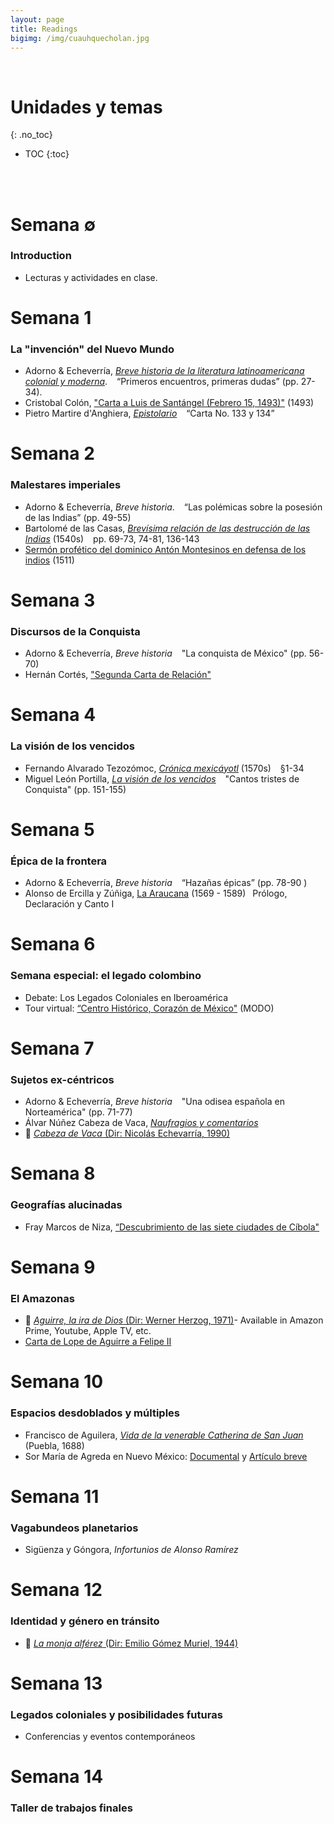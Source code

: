 ```yaml
---
layout: page
title: Readings
bigimg: /img/cuauhquecholan.jpg
---
```


<br>

# Unidades y temas
{: .no_toc}

* TOC
{:toc}

<br>
<br>

# Semana ∅
### Introduction

- Lecturas y actividades en clase.

# Semana 1 
### La "invención" del Nuevo Mundo

- Adorno & Echeverría, [*Breve historia de la literatura latinoamericana colonial y moderna*](https://bushare-my.sharepoint.com/:b:/g/personal/dhcg_bu_edu/EcSj_kv94qdLvZgXz9u0zCsBiQozh14g5616iXQwmUjEyQ?e=0Rnt0T). &ensp; <i class="far fa-bookmark"></i> “Primeros encuentros, primeras dudas” (pp. 27-34).
- Cristobal Colón, ["Carta a Luis de Santángel (Febrero 15, 1493)"](https://bushare-my.sharepoint.com/:b:/g/personal/dhcg_bu_edu/EYaAr3TAvTNFg9Zbu7c502wBpiWryMnR9IGw8bfDF3LTTQ?e=QbS256) (1493)
- Pietro Martire d'Anghiera, [*Epistolario*](https://bushare-my.sharepoint.com/:b:/g/personal/dhcg_bu_edu/EW8T-leqcXFClRZCaNVsKBwBB_D3Y0u89LmuDkFxxtS2_A?e=U9QNtD)
&ensp; <i class="far fa-bookmark"></i> “Carta No. 133 y 134” 

# Semana 2
### Malestares imperiales

- Adorno & Echeverría, *Breve historia*. &ensp; <i class="far fa-bookmark"></i> “Las polémicas sobre la posesión de las Indias” (pp. 49-55)
- Bartolomé de las Casas, [*Brevísima relación de las destrucción de las Indias*](https://bushare-my.sharepoint.com/:b:/g/personal/dhcg_bu_edu/EROXXtX5rRpBipr5h7EQZQMB0JXsPu7HVYA1OD25IZZm-g?e=nFArRv) (1540s) &ensp; <i class="far fa-bookmark"></i> pp. 69-73, 74-81, 136-143 
- [Sermón profético del dominico Antón Montesinos en defensa de los indios](https://bushare-my.sharepoint.com/:b:/g/personal/dhcg_bu_edu/EQZM1rSG12JCrckn8zCiRLIBRiLaa6Nt-Wncbn_3DVBaGQ?e=1z7D2h) (1511)
   
# Semana 3
###  Discursos de la Conquista

- Adorno & Echeverría, *Breve historia* &ensp; <i class="far fa-bookmark"></i> "La conquista de México" (pp. 56-70)
- Hernán Cortés, ["Segunda Carta de Relación"](https://bushare-my.sharepoint.com/:b:/g/personal/dhcg_bu_edu/EehpiRsvJpNJt1dp9f6adiQBqhJ8gHyioOzGmIiEMlduqg?e=kKIhrr)

# Semana 4
###  La visión de los vencidos

- Fernando Alvarado Tezozómoc, [*Crónica mexicáyotl*](https://bushare-my.sharepoint.com/:b:/g/personal/dhcg_bu_edu/EdsxoEt-iqBKiU1qafHcpckBl26rk8Oi3MgmY7-f6yNRjQ?e=oFrg4i) (1570s) &ensp; <i class="far fa-bookmark"></i> §1-34
- Miguel León Portilla, [*La visión de los vencidos*](https://bushare-my.sharepoint.com/:b:/g/personal/dhcg_bu_edu/EcVN8UQOCotOmN31264WjYABlW3ePbdYJkbmFUbGQ0q00Q?e=8wtn8o) &ensp; <i class="far fa-bookmark"></i> "Cantos tristes de Conquista" (pp. 151-155)

# Semana 5 
### Épica de la frontera

- Adorno & Echeverría, *Breve historia*  &ensp; <i class="far fa-bookmark"></i> “Hazañas épicas” (pp. 78-90 )
- Alonso de Ercilla y Zúñiga, [La Araucana](https://bushare-my.sharepoint.com/:b:/g/personal/dhcg_bu_edu/EZXuPiZj7a5AlOCuYxPYVtQB0eligx7yf9EC3gRsCA3Seg?e=pq3QBh) (1569 - 1589)&ensp; <i class="far fa-bookmark"></i> Prólogo, Declaración y Canto I 

# Semana 6 
### Semana especial: el legado colombino

- Debate: Los Legados Coloniales en Iberoamérica
- Tour virtual: [“Centro Histórico, Corazón de México"](https://www.bu.edu/las/news-events/calendar/?eid=258775) (MODO)

# Semana 7 
### Sujetos ex-céntricos 

- Adorno & Echeverría, *Breve historia*  &ensp; <i class="far fa-bookmark"></i> "Una odisea española en Norteamérica" (pp. 71-77) 
- Álvar Núñez Cabeza de Vaca, [*Naufragios y comentarios*](https://bushare-my.sharepoint.com/:b:/g/personal/dhcg_bu_edu/EQxi8Rr47jFBqDrt9pOrOP4BCP-4PeRSsQ6R_udSRvDz_A?e=WnfiGA)
- 🎥︁ [*Cabeza de Vaca* (Dir: Nicolás Echevarría, 1990)](https://youtube.com/playlist?list=PLDOeaioyzG1SiAZK7ugRm0P4GWzC9nvNN)

# Semana 8 
### Geografías alucinadas

- Fray Marcos de Niza, [“Descubrimiento de las siete ciudades de Cíbola"](http://www.cervantesvirtual.com/obra-visor/descubrimiento-de-las-siete-ciudades-por-el-p-fr-marcos-de-niza--0/html/4b095958-ec1e-4033-9eeb-8563450eb3cf_2.html)


# Semana 9 
### El Amazonas

- 🎥︁ [*Aguirre, la ira de Dios* (Dir: Werner Herzog, 1971)]()- Available in Amazon Prime, Youtube, Apple TV, etc.
- [Carta de Lope de Aguirre a Felipe II](http://www.gabrielbernat.es/conquista/html/carta.html)

# Semana 10 
### Espacios desdoblados y múltiples

- Francisco de Aguilera, [*Vida de la venerable Catherina de San Juan*](https://bushare-my.sharepoint.com/:b:/g/personal/dhcg_bu_edu/EYI5qDXLlaNOi5jSFLwNh_gBKyH_CjGEfy6voZnxdYT5ng?e=4a7VSW) (Puebla, 1688)   
- Sor María de Agreda en Nuevo México: [Documental](https://youtu.be/j3opsS8V6OE) y [Artículo breve](https://mariadeagreda.org/quien-fue/la-dama-de-azul/)

# Semana 11
### Vagabundeos planetarios

- Sigüenza y Góngora, *Infortunios de Alonso Ramírez*

# Semana 12
### Identidad y género en tránsito

- 🎥︁ [*La monja alférez* (Dir: Emilio Gómez Muriel, 1944)](https://youtu.be/rbsW_dnk9dA)

# Semana 13 
### Legados coloniales y posibilidades futuras

- Conferencias y eventos contemporáneos

# Semana 14
### Taller de trabajos finales

